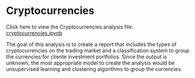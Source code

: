 # Cryptocurrencies
Click here to view the Cryptocurrencies analysis file: [cryptocurrencies.ipynb](https://github.com/jondavid14/Cryptocurrencies/blob/main/crypto_clustering.ipynb)

The goal of this analysis is to create a report that includes the types of cryptocurrencies on the trading market and a classification system to group the currencies for cliente investment portfolios. Since the output is unknown, the most appropriate model to create the analysis would be unsupervised learning and clustering algorithms to group the currencies.
